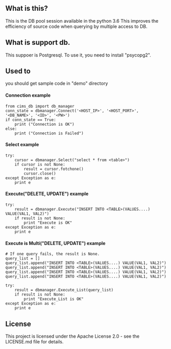 ## What is this?
This is the DB pool session available in the python 3.6
This improves the efficiency of source code when querying by multiple access to DB.

## What is support db.
This suppoer is Postgresql.
To use it, you need to install "psycopg2".

## Used to
you should get sample code in "demo" directory

#### Connection example
	from cims_db import db_manager
	conn_state = dbmanager.Connect('<HOST_IP>', '<HOST_PORT>', '<DB_NAME>', '<ID>', '<PW>')
	if conn_state == True:
		print ("Connection is OK")
	else:
		print ("Connection is Failed")

#### Select example
	try:
		cursor = dbmanager.Select("select * from <table>")
		if cursor is not None:
			result = cursor.fotchone()
			cursor.close()
	except Exception as e:
		print e

#### Execute("DELETE, UPDATE") example
	try:
		result = dbmanager.Execute("INSERT INTO <TABLE>(VALUES....) VALUE(VAL1, VAL2)")
		if result is not None:
			print "Execute is OK"
	except Exception as e:
		print e
	
	
#### Execute is Multi("DELETE, UPDATE") example
	# If one query fails, the result is None.
	query_list = []
	query_list.append("INSERT INTO <TABLE>(VALUES....) VALUE(VAL1, VAL2)")
	query_list.append("INSERT INTO <TABLE>(VALUES....) VALUE(VAL1, VAL2)")
	query_list.append("INSERT INTO <TABLE>(VALUES....) VALUE(VAL1, VAL2)")
	query_list.append("INSERT INTO <TABLE>(VALUES....) VALUE(VAL1, VAL2)")
	
	try:
		result = dbmanager.Execute_List(query_list)
		if result is not None:
			print "Execute_List is OK"
	except Exception as e:
		print e

## License
This project is licensed under the Apache License 2.0 - see the LICENSE.md file for details.

